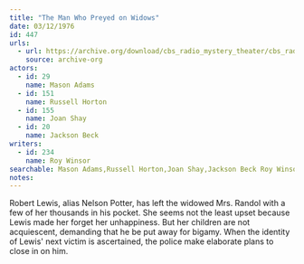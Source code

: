 ```yaml
---
title: "The Man Who Preyed on Widows"
date: 03/12/1976
id: 447
urls: 
  - url: https://archive.org/download/cbs_radio_mystery_theater/cbs_radio_mystery_theater-0401-0450.zip/cbs_radio_mystery_theater-0401-0450%2Fcbsrmt_0447_the_man_who_preyed_on_widows.mp3
    source: archive-org
actors:  
  - id: 29
    name: Mason Adams  
  - id: 151
    name: Russell Horton  
  - id: 155
    name: Joan Shay  
  - id: 20
    name: Jackson Beck
writers:  
  - id: 234
    name: Roy Winsor
searchable: Mason Adams,Russell Horton,Joan Shay,Jackson Beck Roy Winsor
notes:  
---
```

Robert Lewis, alias Nelson Potter, has left the widowed Mrs. Randol with a few of her thousands in his pocket. She seems not the least upset because Lewis made her forget her unhappiness. But her children are not acquiescent, demanding that he be put away for bigamy. When the identity of Lewis' next victim is ascertained, the police make elaborate plans to close in on him.
